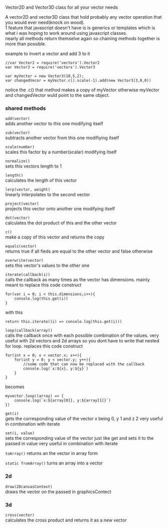 Vector2D and Vector3D class for all your vector needs

A vector2D and vector3D class that hold probably any vector operation that you would ever need(knock on wood).  
1 feature that javascript doesn't have is is generics or templates which is what i was hoping to work around using javascript classes.  
nearly all methods return themselve again so chaining methods together is more than possible.

example to invert a vector and add 3 to it

```
//var Vector2 = require('vectorx').Vector2
var Vector3 = require('vectorx').Vector3

var myVector = new Vector3(10,5,2);
var changedVecor = myVector.c().scale(-1).add(new Vector3(3,0,0))
```
notice the .c() that method makes a copy of myVector otherwise myVector and changedVector wuld point to the same object.

### shared methods

`add(vector)`  
adds another vector to this one modifying itself

`sub(vector)`  
subtracts another vector from this one modifiying itself

`scale(number)`  
scales this factor by a number(scalar) modifying itself

`normalize()`  
sets this vectors length to 1

`length()`  
calculates the length of this vector

`lerp(vector, weight)`  
linearly interpolates to the second vector

`project(vector)`  
projects this vector onto another one modifying itself

`dot(vector)`  
calculates the dot product of this and the other vector

`c()`  
make a copy of this vector and returns the copy

`equals(vector)`  
returns true if all fieds are equal to the other vector and false otherwise

`overwrite(vector)`  
sets this vector's values to the other one

`iterate(callback(i))`  
calls the callback as many times as the vector has dimensions.
mainly meant to replace this code construct
```
for(var i = 0; i < this.dimensions;i++){
    console.log(this.get(i))
}
```
with this
```
return this.iterate((i) => console.log(this.get(i)))
```

`loop(callback(array))`  
calls the callback once with each possible combination of the values.
very useful with 2d vectors and 2d arrays so you dont have to write that nested for loop.
replaces this code construct
```
for(int x = 0; x < vector.x; x++){
    for(int y = 0; y < vector.y; y++){
        //some code that can now be replaced with the callback
        console.log(`x:${x}, y:${y}`)
    }
}
```
becomes
```
myvector.loop((array) => {
    console.log(`x:${array[0]}, y:${array[1]}`)
})
```

`get(i)`  
gets the corresponding value of the vector x being 0, y 1 and z 2
very useful in combination with iterate

`set(i, value)`  
sets the corresponding value of the vector just like get and sets it to the passed in value
very useful in combination with iterate

`toArray()`
returns an the vector in array form

`static fromArray()`
turns an array into a vector

### 2d
`draw(2DcanvasContext)`  
draws the vector on the passed in graphicsContect

### 3d
`cross(vector)`  
calculates the cross product and returns it as a new vector